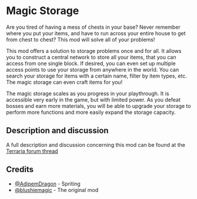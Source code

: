 # Magic Storage

Are you tired of having a mess of chests in your base? Never remember where you put your items, and have to run across your entire house to get from chest to chest? This mod will solve all of your problems!

This mod offers a solution to storage problems once and for all. It allows you to construct a central network to store all your items, that you can access from one single block. If desired, you can even set up multiple access points to use your storage from anywhere in the world. You can search your storage for items with a certain name, filter by item types, etc. The magic storage can even craft items for you!

The magic storage scales as you progress in your playthrough. It is accessible very early in the game, but with limited power. As you defeat bosses and earn more materials, you will be able to upgrade your storage to perform more functions and more easily expand the storage capacity.

## Description and discussion
A full description and discussion concerning this mod can be found at the [Terraria forum thread](https://forums.terraria.org/index.php?threads/magic-storage.56294/)

## Credits
 * [@AdipemDragon](https://forums.terraria.org/index.php?members/adipemdragon.2930/) - Spriting
 * [@blushiemagic](https://github.com/blushiemagic/MagicStorage) - The original mod
